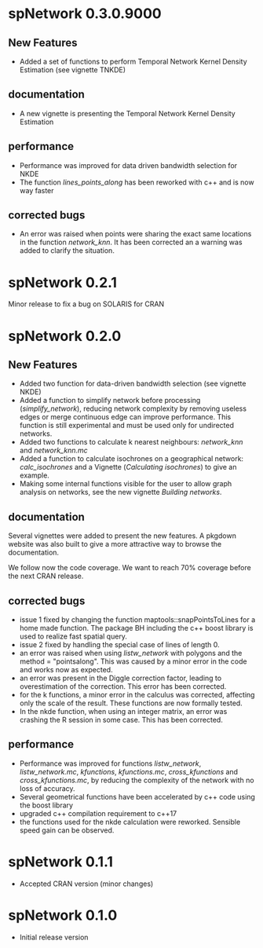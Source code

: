 # spNetwork 0.3.0.9000

## New Features

* Added a set of functions to perform Temporal Network Kernel Density Estimation (see vignette TNKDE)

## documentation

* A new vignette is presenting the Temporal Network Kernel Density Estimation

## performance

* Performance was improved for data driven bandwidth selection for NKDE
* The function *lines_points_along* has been reworked with c++ and is now way faster

## corrected bugs

* An error was raised when points were sharing the exact same locations in the function *network_knn*. It has been corrected an a warning was added to clarify the situation.

# spNetwork 0.2.1

Minor release to fix a bug on SOLARIS for CRAN

# spNetwork 0.2.0

## New Features

* Added two function for data-driven bandwidth selection (see vignette NKDE)
* Added a function to simplify network before processing (*simplify_network*), reducing network complexity by removing useless edges or merge continuous edge can improve performance. This function is still experimental and must be used only for undirected networks.
* Added two functions to calculate k nearest neighbours: *network_knn* and *network_knn.mc*
* Added a function to calculate isochrones on a geographical network: *calc_isochrones* and a Vignette (*Calculating isochrones*) to give an example.
* Making some internal functions visible for the user to allow graph analysis on networks, see the new vignette *Building networks*.

## documentation

Several vignettes were added to present the new features. A pkgdown website was also built to give a more attractive way to browse the documentation.

We follow now the code coverage. We want to reach 70% coverage before the next CRAN release.

## corrected bugs

* issue 1 fixed by changing the function maptools::snapPointsToLines for a home made function. The package BH including the c++ boost library is used to realize fast spatial query.
* issue 2 fixed by handling the special case of lines of length 0.
* an error was raised when using *listw_network* with polygons and the method = "pointsalong". This was caused by a minor error in the code and works now as expected.
* an error was present in the Diggle correction factor, leading to overestimation of the correction. This error has been corrected.
* for the k functions, a minor error in the calculus was corrected, affecting only the scale of the result. These functions are now formally tested.
* In the nkde function, when using an integer matrix, an error was crashing the R session in some case. This has been corrected.

## performance

* Performance was improved for functions *listw_network*, *listw_network.mc*, *kfunctions*, *kfunctions.mc*, *cross_kfunctions* and *cross_kfunctions.mc*, by reducing the complexity of the network with no loss of accuracy.
* Several geometrical functions have been accelerated by c++ code using the boost library
* upgraded c++ compilation requirement to c++17
* the functions used for the nkde calculation were reworked. Sensible speed gain can be observed.

# spNetwork 0.1.1

* Accepted CRAN version (minor changes)

# spNetwork 0.1.0
  
* Initial release version
